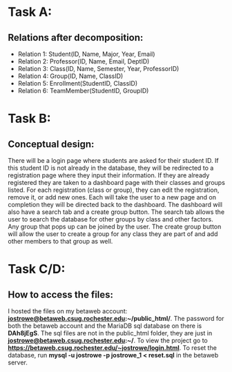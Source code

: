 # Task A:
## Relations after decomposition:
- Relation 1: Student(ID, Name, Major, Year, Email)
- Relation 2: Professor(ID, Name, Email, DeptID)
- Relation 3: Class(ID, Name, Semester, Year, ProfessorID)
- Relation 4: Group(ID, Name, ClassID)
- Relation 5: Enrollment(StudentID, ClassID)
- Relation 6: TeamMember(StudentID, GroupID)

# Task B:
## Conceptual design:
There will be a login page where students are asked for their student ID. If this student ID is not already in the database, they will be redirected to a registration page where they input their information. If they are already registered they are taken to a dashboard page with their classes and groups listed. For each registration (class or group), they can edit the registration, remove it, or add new ones. Each will take the user to a new page and on completion they will be directed back to the dashboard. The dashboard will also have a search tab and a create group button. The search tab allows the user to search the database for other groups by class and other factors. Any group that pops up can be joined by the user. The create group button will allow the user to create a group for any class they are part of and add other members to that group as well.

# Task C/D:
## How to access the files:
I hosted the files on my betaweb account: **jostrowe@betaweb.csug.rochester.edu:~/public_html/**.
The password for both the betaweb account and the MariaDB sql database on there is **DAh8jEgS**.
The sql files are not in the public_html folder, they are just in **jostrowe@betaweb.csug.rochester.edu:~/**.
To view the project go to **https://betaweb.csug.rochester.edu/~jostrowe/login.html**.
To reset the database, run **mysql -u jostrowe -p jostrowe_1 < reset.sql** in the betaweb server.
